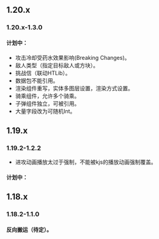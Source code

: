 ## 1.20.x
### 1.20.x-1.3.0
#### 计划中：
* 攻击冷却受药水效果影响(Breaking Changes)。
* 敌人类型（指定目标敌人或方块）。
* 挑战信（联动HTLib）。
* 数据包不能引用。
* 渲染组件重写，实体多图层设置，渲染方式设置。
* 骑乘组件，允许多个骑乘。
* 子弹组件独立，可被引用。
* 大量字段改为可随机Int。
## 1.19.x
### 1.19.2-1.2.2
* 进攻动画播放太过于强制，不能被kjs的播放动画强制覆盖。
#### 计划中：
## 1.18.x
### 1.18.2-1.1.0
#### 反向搬运（待定）。
